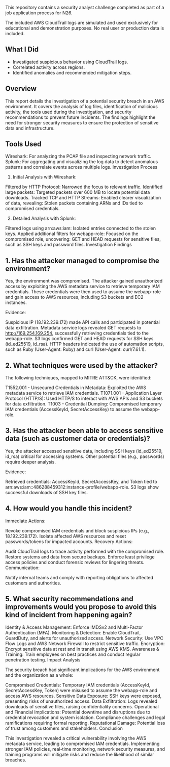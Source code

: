 This repository contains a security analyst challenge completed as part of a job application process for N26.

The included AWS CloudTrail logs are simulated and used exclusively for educational and demonstration purposes. No real user or production data is included.

## What I Did

- Investigated suspicious behavior using CloudTrail logs.
- Correlated activity across regions.
- Identified anomalies and recommended mitigation steps.

## Overview

This report details the investigation of a potential security breach in an AWS environment. It covers the analysis of log files, identification of malicious activity, the tools used during the investigation, and security recommendations to prevent future incidents. The findings highlight the need for stronger security measures to ensure the protection of sensitive data and infrastructure.

## Tools Used

Wireshark: For analyzing the PCAP file and inspecting network traffic.
Splunk: For aggregating and visualizing the log data to detect anomalous patterns and correlate events across multiple logs.
Investigation Process

1. Initial Analysis with Wireshark:

Filtered by HTTP Protocol: Narrowed the focus to relevant traffic.
Identified large packets: Targeted packets over 600 MB to locate potential data downloads.
Tracked TCP and HTTP Streams: Enabled clearer visualization of data, revealing:
Stolen packets containing ARNs and IDs tied to compromised credentials.

2. Detailed Analysis with Splunk:

Filtered logs using arn:aws:iam: Isolated entries connected to the stolen keys.
Applied additional filters for webapp-role: Focused on the compromised role, uncovering:
GET and HEAD requests for sensitive files, such as SSH keys and password files.
Investigation Findings

## 1. Has the attacker managed to compromise the environment?

Yes, the environment was compromised. The attacker gained unauthorized access by exploiting the AWS metadata service to retrieve temporary IAM credentials. These credentials were then used to assume the webapp-role and gain access to AWS resources, including S3 buckets and EC2 instances.

Evidence:

Suspicious IP (18.192.239.172) made API calls and participated in potential data exfiltration.
Metadata service logs revealed GET requests to http://169.254.169.254, successfully retrieving credentials tied to the webapp-role.
S3 logs confirmed GET and HEAD requests for SSH keys (id_ed25519, id_rsa).
HTTP headers indicated the use of automation scripts, such as Ruby (User-Agent: Ruby) and curl (User-Agent: curl/7.61.1).

## 2. What techniques were used by the attacker?

The following techniques, mapped to MITRE ATT&CK, were identified:

T1552.001 - Unsecured Credentials in Metadata: Exploited the AWS metadata service to retrieve IAM credentials.
T1071.001 - Application Layer Protocol (HTTP/S): Used HTTP/S to interact with AWS APIs and S3 buckets for data exfiltration.
T1003 - Credential Dumping: Compromised temporary IAM credentials (AccessKeyId, SecretAccessKey) to assume the webapp-role.

## 3. Has the attacker been able to access sensitive data (such as customer data or credentials)?

Yes, the attacker accessed sensitive data, including SSH keys (id_ed25519, id_rsa) critical for accessing systems. Other potential files (e.g., passwords) require deeper analysis.

Evidence:

Retrieved credentials: AccessKeyId, SecretAccessKey, and Token tied to arn:aws:iam::486288459312:instance-profile/webapp-role.
S3 logs show successful downloads of SSH key files.

## 4. How would you handle this incident?

Immediate Actions:

Revoke compromised IAM credentials and block suspicious IPs (e.g., 18.192.239.172).
Isolate affected AWS resources and reset passwords/tokens for impacted accounts.
Recovery Actions:

Audit CloudTrail logs to trace activity performed with the compromised role.
Restore systems and data from secure backups.
Enforce least privilege access policies and conduct forensic reviews for lingering threats.
Communication:

Notify internal teams and comply with reporting obligations to affected customers and authorities.

## 5. What security recommendations and improvements would you propose to avoid this kind of incident from happening again?

Identity & Access Management: Enforce IMDSv2 and Multi-Factor Authentication (MFA).
Monitoring & Detection: Enable CloudTrail, GuardDuty, and alerts for unauthorized access.
Network Security: Use VPC Flow Logs and AWS Network Firewall to restrict sensitive traffic.
Encryption: Encrypt sensitive data at rest and in transit using AWS KMS.
Awareness & Training: Train employees on best practices and conduct regular penetration testing.
Impact Analysis

The security breach had significant implications for the AWS environment and the organization as a whole:

Compromised Credentials: Temporary IAM credentials (AccessKeyId, SecretAccessKey, Token) were misused to assume the webapp-role and access AWS resources.
Sensitive Data Exposure: SSH keys were exposed, presenting risks of unauthorized access.
Data Exfiltration: Logs revealed downloads of sensitive files, raising confidentiality concerns.
Operational and Financial Implications: Potential downtime and disruptions due to credential revocation and system isolation. Compliance challenges and legal ramifications requiring formal reporting.
Reputational Damage: Potential loss of trust among customers and stakeholders.
Conclusion

This investigation revealed a critical vulnerability involving the AWS metadata service, leading to compromised IAM credentials. Implementing stronger IAM policies, real-time monitoring, network security measures, and training programs will mitigate risks and reduce the likelihood of similar breaches.
